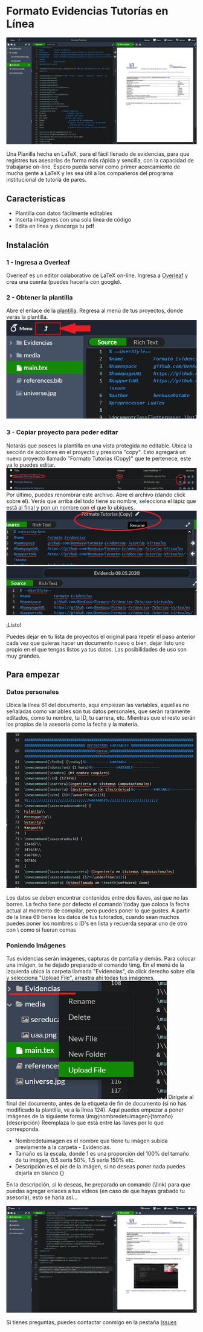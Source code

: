 # Formato Evidencias Tutorías en Línea

![preview](https://raw.githubusercontent.com/BenKuso/Formato-Evidencias-Tutorias-Virtuales/master/images/Formato-tuto.png)

Una Planilla hecha en LaTeX, para el fácil llenado de evidencias, para que registres tus asesorías de forma más rápida y sencilla, con la capacidad de trabajarse on-line. Espero pueda servir como primer acercamiento de mucha gente a LaTeX y les sea útil a los compañeros del programa institucional de tutoría de pares.

## Características
  - Plantilla con datos fácilmente editables
  - Inserta imágenes con una sola línea de código
  - Edita en línea y descarga tu pdf


## Instalación

### 1 - Ingresa a Overleaf
Overleaf es un editor colaborativo de LaTeX on-line.
Ingresa a [Overleaf](https://www.overleaf.com/) y crea una cuenta (puedes hacerla con google).



### 2 - Obtener la plantilla
Abre el enlace de la [plantilla](https://www.overleaf.com/read/smxtdmkdqdgx).
Regresa al menú de tus proyectos, donde verás la plantilla.
![volver](https://raw.githubusercontent.com/BenKuso/Formato-Evidencias-Tutorias-Virtuales/master/images/back.png)

### 3 - Copiar proyecto para poder editar
Notarás que posees la plantilla en una vista protegida no editable. Ubica la sección de acciones en el proyecto y presiona "copy".  Esto agregará un nuevo proyecto llamado "Formato Tutorias (Copy)" que te pertenece, este ya lo puedes editar.
![copiar](https://raw.githubusercontent.com/BenKuso/Formato-Evidencias-Tutorias-Virtuales/master/images/copiar.png)
Por último, puedes renombrar este archivo. Abre el archivo (dando click sobre él). Verás que arriba del todo tiene su nombre, selecciona el lápiz que está al final y pon un nombre con el que lo ubiques. 
![renombrar](https://raw.githubusercontent.com/BenKuso/Formato-Evidencias-Tutorias-Virtuales/master/images/renombrar.png)
![nombrar](https://raw.githubusercontent.com/BenKuso/Formato-Evidencias-Tutorias-Virtuales/master/images/nombrar.png)

¡Listo!

Puedes dejar en tu lista de proyectos el original para repetir el paso anterior cada vez que quieras hacer un documento nuevo o bien, dejar listo uno propio en el que tengas listos ya tus datos. Las posibilidades de uso son muy grandes.

## Para empezar

### Datos personales

Ubica la línea 61 del documento, aquí empiezan las variables, aquellas no señaladas como variables son tus datos personales, que serán raramente editados, como tu nombre, tu ID, tu carrera, etc. Mientras que el resto serán los propios de la asesoría como la fecha y la materia.

![variables](https://raw.githubusercontent.com/BenKuso/Formato-Evidencias-Tutorias-Virtuales/master/images/variables.png)

Los datos se deben encontrar contenidos entre dos llaves, así que no las borres. La fecha tiene por defecto el comando \today que coloca la fecha actual al momento de compilar, pero puedes poner lo que gustes.
A partir de la línea 69 tienes los datos de tus tutorados, cuando sean muchos puedes poner los nombres o ID's en lista y recuerda separar uno de otro con \\ como si fueran comas

### Poniendo Imágenes

Tus evidencias serán imágenes, capturas de pantalla y demás. Para colocar una imágen, te he dejado preparado el comando \img.
En el menú de la izquierda ubica la carpeta llamada "Evidencias", da click derecho sobre ella y selecciona "Upload File", arrastra ahí todas tus imágenes.
![evidencias](https://raw.githubusercontent.com/BenKuso/Formato-Evidencias-Tutorias-Virtuales/master/images/evidencias.png)
Dirígete al final del documento, antes de la etiqueta de fin de documento (si no has modificado la plantilla, ve a la línea 124).
Aquí puedes empezar a poner imágenes de la siguiente forma
\img{nombredetuimagen}{tamaño}{descripción}
Reemplaza lo que está entre las llaves por lo que corresponda.
- Nombredetuimagen es el nombre que tiene tu imágen subida previamente a la carpeta - Evidencias.
- Tamaño es la escala, donde 1 es una proporción del 100% del tamaño de tu imágen, 0.5 sería 50%, 1.5 sería 150% etc.
- Descripción es el pie de la imágen, si no deseas poner nada puedes dejarla en blanco {}

En la descripción, si lo deseas, he preparado un comando (\link) para que puedas agregar enlaces a tus vídeos (en caso de que hayas grabado tu asesoría), esto se haría así...

![imagen](https://raw.githubusercontent.com/BenKuso/Formato-Evidencias-Tutorias-Virtuales/master/images/imagen.png)


Si tienes preguntas, puedes contactar conmigo en la pestaña [Issues](https://github.com/BenKuso/Formato-Evidencias-Tutorias-Virtuales/issues)

